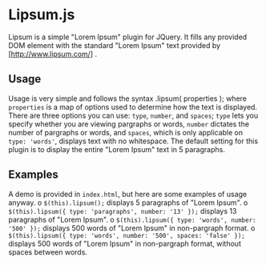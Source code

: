 Lipsum.js
============
Lipsum is a simple "Lorem Ipsum" plugin for JQuery. It fills any provided DOM element with the standard "Lorem Ipsum" text provided by [http://www.lipsum.com/] . 

Usage
--------
Usage is very simple and follows the syntax
    .lipsum( properties );
where `properties` is a map of options used to determine how the text is displayed. There are three options you can use: `type`, `number`, and `spaces`; `type` lets you specify whether you are viewing pargraphs or words, `number` dictates the number of pargraphs or words, and `spaces`, which is only applicable on `type: 'words'`, displays text with no whitespace. The default setting for this plugin is to display the entire "Lorem Ipsum" text in 5 paragraphs.

Examples
---------
A demo is provided in `index.html`, but here are some examples of usage anyway.
o `$(this).lipsum();` displays 5 paragraphs of "Lorem Ipsum".
o `$(this).lipsum({ type: 'paragraphs', number: '13' });` displays 13 paragraphs of "Lorem Ipsum".
o `$(this).lipsum({ type: 'words', number: '500' });` displays 500 words of "Lorem Ipsum" in non-pargraph format.
o `$(this).lipsum({ type: 'words', number: '500', spaces: 'false' });` displays 500 words of "Lorem Ipsum" in non-pargraph format, without spaces between words.